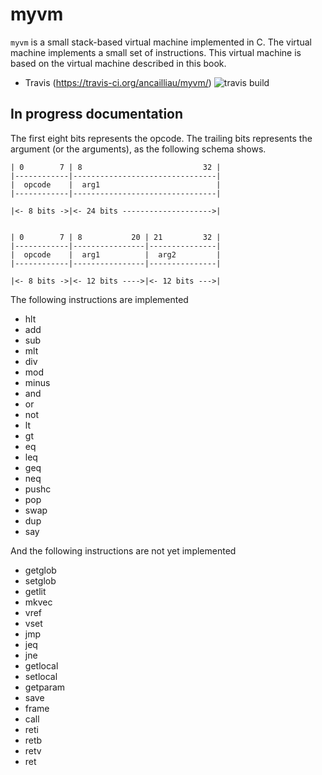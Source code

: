 myvm
====

`myvm` is a small stack-based virtual machine implemented in C. The virtual
machine implements a small set of instructions. This virtual machine is 
based on the virtual machine described in this book.

* Travis (https://travis-ci.org/ancailliau/myvm/) ![travis build](https://travis-ci.org/ancailliau/myvm.svg?branch=master)

In progress documentation
-------------------------

The first eight bits represents the opcode. The trailing bits represents
the argument (or the arguments), as the following schema shows.

    | 0        7 | 8                           32 |
    |------------|--------------------------------|
    |  opcode    |  arg1                          |
    |------------|--------------------------------|
    
    |<- 8 bits ->|<- 24 bits -------------------->|
    
    
    | 0        7 | 8           20 | 21         32 |
    |------------|----------------|---------------|
    |  opcode    |  arg1          |  arg2         |
    |------------|----------------|---------------|
    
    |<- 8 bits ->|<- 12 bits ---->|<- 12 bits --->|
    
The following instructions are implemented

* hlt
* add
* sub
* mlt
* div
* mod
* minus
* and
* or
* not
* lt
* gt
* eq
* leq
* geq
* neq
* pushc
* pop
* swap
* dup
* say

And the following instructions are not yet implemented

* getglob
* setglob
* getlit
* mkvec
* vref
* vset
* jmp
* jeq
* jne
* getlocal
* setlocal
* getparam
* save
* frame
* call
* reti
* retb
* retv
* ret
